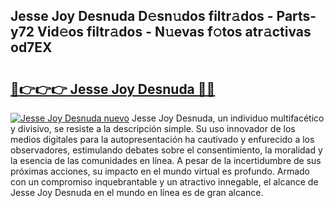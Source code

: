 ## Jesse Joy Desnuda D𝚎sn𝚞dos filtr𝚊dos - Parts-y72 Vid𝚎os filtr𝚊dos - N𝚞evas f𝚘tos atr𝚊ctivas od7EX

# <h2><a href="http://mb7evw.tromn.icu/?c=Jesse+Joy+Desnuda">🔗👉👉👉 Jesse Joy Desnuda 🔗🔗</a></h2>

[![Jesse Joy Desnuda nuevo](https://i.imgur.com/pEAQMta.gif)](http://mb7evw.tromn.icu/?c=Jesse+Joy+Desnuda)
Jesse Joy Desnuda, un individuo multifacético y divisivo, se resiste a la descripción simple. Su uso innovador de los medios digitales para la autopresentación ha cautivado y enfurecido a los observadores, estimulando debates sobre el consentimiento, la moralidad y la esencia de las comunidades en línea. A pesar de la incertidumbre de sus próximas acciones, su impacto en el mundo virtual es profundo. Armado con un compromiso inquebrantable y un atractivo innegable, el alcance de Jesse Joy Desnuda en el mundo en línea es de gran alcance.
